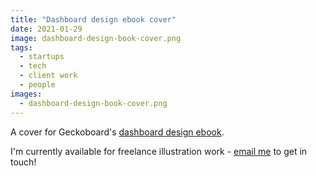```yaml
---
title: "Dashboard design ebook cover"
date: 2021-01-29
image: dashboard-design-book-cover.png
tags: 
  - startups
  - tech
  - client work
  - people
images:
  - dashboard-design-book-cover.png
---
```


A cover for Geckoboard's [dashboard design ebook](https://www.geckoboard.com/best-practice/dashboard-design/).

I'm currently available for freelance illustration work - [email me](mailto:vicky.hughes@hotmail.com) to get in touch!